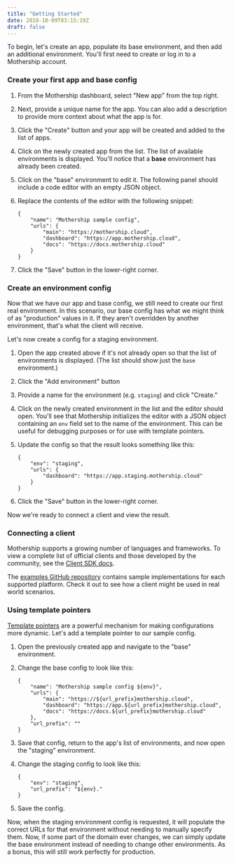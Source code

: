 ```yaml
---
title: "Getting Started"
date: 2018-10-09T03:15:19Z
draft: false
---
```


To begin, let's create an app, populate its base environment, and then add an additional environment.
You'll first need to create or log in to a Mothership account.

### Create your first app and base config
1. From the Mothership dashboard, select "New app" from the top right.
2. Next, provide a unique name for the app. You can also add a description to provide more context
   about what the app is for.
3. Click the "Create" button and your app will be created and added to the list of apps.
4. Click on the newly created app from the list. The list of available environments is displayed.
   You'll notice that a **base** environment has already been created.
5. Click on the "base" environment to edit it. The following panel should include a code editor
   with an empty JSON object.
6. Replace the contents of the editor with the following snippet:

    ```
    {
        "name": "Mothership sample config",
        "urls": {
            "main": "https://mothership.cloud",
            "dashboard": "https://app.mothership.cloud",
            "docs": "https://docs.mothership.cloud"
        }
    }
    ```

7. Click the "Save" button in the lower-right corner.

### Create an environment config
Now that we have our app and base config, we still need to create our first real environment. In this
scenario, our base config has what we might think of as "production" values in it. If they aren't
overridden by another environment, that's what the client will receive.

Let's now create a config for a staging environment.

1. Open the app created above if it's not already open so that the list of environments is displayed.
   (The list should show just the `base` environment.)
2. Click the "Add environment" button
3. Provide a name for the environment (e.g. `staging`) and click "Create."
4. Click on the newly created environment in the list and the editor should open.
   You'll see that Mothership initializes the editor with a JSON object containing
   an `env` field set to the name of the environment. This can be useful for debugging
   purposes or for use with template pointers.
5. Update the config so that the result looks something like this:

    ```
    {
        "env": "staging",
        "urls": {
            "dashboard": "https://app.staging.mothership.cloud"
        }
    }
    ```
    
6. Click the "Save" button in the lower-right corner.

Now we're ready to connect a client and view the result.

### Connecting a client
Mothership supports a growing number of languages and frameworks. To view a
complete list of official clients and those developed by the community, see
the [Client SDK docs](/sdks).

The [examples GitHub repository](https://github.com/spicket/mothership-client-examples) 
contains sample implementations for each supported platform. Check it out to see how a 
client might be used in real world scenarios.

### Using template pointers
[Template pointers](/config-mgmt/concepts#template-pointers) are a powerful mechanism
for making configurations more dynamic. Let's add a template pointer to our sample config.

1. Open the previously created app and navigate to the "base" environment.
2. Change the base config to look like this:

    ```
    {
        "name": "Mothership sample config ${env}",
        "urls": {
            "main": "https://${url_prefix}mothership.cloud",
            "dashboard": "https://app.${url_prefix}mothership.cloud",
            "docs": "https://docs.${url_prefix}mothership.cloud"
        },
        "url_prefix": ""
    }
    ```

3. Save that config, return to the app's list of environments, and now open the "staging" environment.
4. Change the staging config to look like this:

    ```
    {
        "env": "staging",
        "url_prefix": "${env}."
    }
    ```

5. Save the config.

Now, when the staging environment config is requested, it will populate the correct URLs
for that environment without needing to manually specify them. Now, if some part of the
domain ever changes, we can simply update the base environment instead of needing to
change other environments. As a bonus, this will still work perfectly for production.